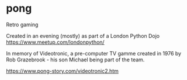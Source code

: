# pong
Retro gaming

Created in an evening (mostly) as part of a London Python Dojo https://www.meetup.com/londonpython/

In memory of Videotronic, a pre-computer TV gamme created in 1976 by Rob Grazebrook - his son Michael
being part of the team.

https://www.pong-story.com/videotronic2.htm
